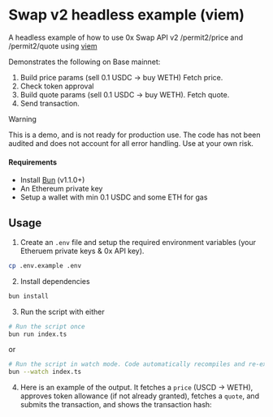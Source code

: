 # Swap v2 headless example (viem)

A headless example of how to use 0x Swap API v2 /permit2/price and /permit2/quote using [viem](https://viem.sh/)

Demonstrates the following on Base mainnet:

1. Build price params (sell 0.1 USDC → buy WETH) Fetch price.
2. Check token approval
3. Build quote params (sell 0.1 USDC → buy WETH). Fetch quote.
4. Send transaction.

> [!WARNING]  
> This is a demo, and is not ready for production use. The code has not been audited and does not account for all error handling. Use at your own risk.

#### Requirements

- Install [Bun](https://bun.sh/) (v1.1.0+)
- An Ethereum private key
- Setup a wallet with min 0.1 USDC and some ETH for gas

## Usage

1. Create an `.env` file and setup the required environment variables (your Etheruem private keys & 0x API key).

```sh
cp .env.example .env
```

2. Install dependencies

```sh
bun install
```

3. Run the script with either

```sh
# Run the script once
bun run index.ts
```

or

```sh
# Run the script in watch mode. Code automatically recompiles and re-executes upon changes.
bun --watch index.ts

```

4. Here is an example of the output. It fetches a `price` (USCD → WETH), approves token allowance (if not already granted), fetches a `quote`, and submits the transaction, and shows the transaction hash:
